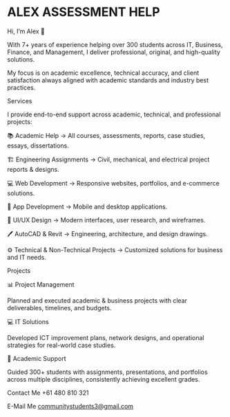    # ALEX ASSESSMENT HELP
Hi, I’m Alex 👋

With 7+ years of experience helping over 300 students across IT, Business, Finance, and Management, I deliver professional, original, and high-quality solutions.

My focus is on academic excellence, technical accuracy, and client satisfaction always aligned with academic standards and industry best practices.

Services

I provide end-to-end support across academic, technical, and professional projects:

📚 Academic Help → All courses, assessments, reports, case studies, essays, dissertations.

🏗 Engineering Assignments → Civil, mechanical, and electrical project reports & designs.

💻 Web Development → Responsive websites, portfolios, and e-commerce solutions.

📱 App Development → Mobile and desktop applications.

🎨 UI/UX Design → Modern interfaces, user research, and wireframes.

🖊 AutoCAD & Revit → Engineering, architecture, and design drawings.

⚙ Technical & Non-Technical Projects → Customized solutions for business and IT needs.

Projects
   
📊 Project Management

Planned and executed academic & business projects with clear deliverables, timelines, and budgets.

💻 IT Solutions

Developed ICT improvement plans, network designs, and operational strategies for real-world case studies.

📑 Academic Support

Guided 300+ students with assignments, presentations, and portfolios across multiple disciplines, consistently achieving excellent grades.

Contact Me +61 480 810 321

E-Mail Me  communitystudents3@gmail.com
